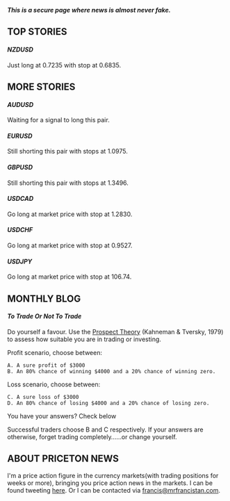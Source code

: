 **_This is a secure page where news is almost never fake._**

## **TOP STORIES**

#### _NZDUSD_
Just long at 0.7235 with stop at 0.6835.

## **MORE STORIES**

#### _AUDUSD_
Waiting for a signal to long this pair.

#### _EURUSD_
Still shorting this pair with stops at 1.0975.

#### _GBPUSD_
Still shorting this pair with stops at 1.3496.

#### _USDCAD_
Go long at market price with stop at 1.2830.

#### _USDCHF_
Go long at market price with stop at 0.9527.

#### _USDJPY_
Go long at market price with stop at 106.74.

## **MONTHLY BLOG**

#### _To Trade Or Not To Trade_
Do yourself a favour. Use the [Prospect Theory](http://www.econport.org/econport/request?page=man_ru_advanced_prospect) (Kahneman & Tversky, 1979) to assess how suitable you are in trading or investing.

Profit scenario, choose between:

    A. A sure profit of $3000
    B. An 80% chance of winning $4000 and a 20% chance of winning zero.

Loss scenario, choose between:

    C. A sure loss of $3000
    D. An 80% chance of losing $4000 and a 20% chance of losing zero.

You have your answers? Check below


Successful traders choose B and C respectively. If your answers are otherwise, forget trading completely……or change yourself.

## **ABOUT PRICETON NEWS**

I'm a price action figure in the currency markets(with trading positions for weeks or more), bringing you price action news in the markets. I can be found tweeting [here](https://twitter.com/mrfrancistan). Or I can be contacted via francis@mrfrancistan.com.
